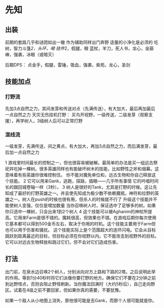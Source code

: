# 先知

## 出装
前期的套路几乎和谜团如出一辙 作为辅助同样出门奔野 适量的小净化是必须的
吃树，智力斗篷*2，头环，喝
挂件*2，假腿，眼
蓝杖，羊刀，死人书，龙心，金箍棒，强袭，冰眼（或暗灭）

后期DPS：
点金手，假腿，雷锤，吸血，强袭，紫苑，龙心，圣剑

## 技能加点
### 打野流
先加3点自然之力，其间发芽和传送对点（先满传送），有大加大，最后再加最后一点自然之力
天灾无伤挂机打野：
买鸟开视野，一级传送，二级发芽（观察支援），再学树人，3级树人后可以正常打野

### 混线流
一级发芽，先满传送，间之黄点，有大加大，再加3点自然之力，而后满发芽，最后加一点自然之力

1 游戏里时间最长的控制之一，但也很容易被破解。最简单的办法是买一组远古祭祀并吃掉一棵树。很多英雄同样也有能破坏树木的技能，比如野性之斧和烟幕。这意味着有些英雄你很难控制住。
你不能对魔免单位和，远古生物和你自己释放这个技能。
2 它可以用来Gank，逃跑，探路，插眼——几乎所有事情
它的吟唱时间长的跟回城卷轴一样（3秒）。
3 树人是很好的Tank，尤其是打野的时候。这让先知成了最好的打野英雄之一。并且使先知成为极少数不依赖魔瓶，神符和拉野的英雄之一。树人在push的时候也很有用，但杀人的时候就不行了
升级这个技能并不能使树人变强，仅仅是增加数量
当你召唤树人时，保证选中了足够多的树。如果你只选中一棵树，只会出来1到2个树人
4 这个技能可以被Aghanim的神杖所提高。它用来Farm是很不错的。魔耗很高，但效果也不错。在游戏后期你每次使用它基本都可以得到500金币左右，取决于你用的时机。这个技能主要用于Farm但也可以用于伤害和骚扰。
这个技能实际上是个范围超大的连环闪电。它会从目标跳跃到距离最近的目标，但目标必须在你视野以内。它不能攻击到视野外的目标。它可以对远古生物释放和跳过它们，但不会对它们造成伤害。

## 打法
出门前，在泉水边召唤2个树人，分别派向对方上路和下路的2塔。之后说明此举的作用。等到1分40秒时将它们派像你要打野的地方。确保它们不要在2分钟之前到达野怪点，否则会阻止野怪刷新。当你魔法回满时（大约5秒后），自己走向野区。试着在4级之前不要回家，但如果你真的需要，不要犹豫。

如果一个敌人从小地图上消失，那他很可能是去Gank，而那个人很可能就是你。